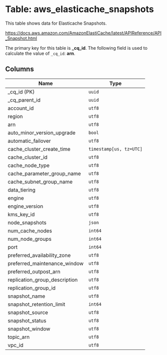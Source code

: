# Table: aws_elasticache_snapshots

This table shows data for Elasticache Snapshots.

https://docs.aws.amazon.com/AmazonElastiCache/latest/APIReference/API_Snapshot.html

The primary key for this table is **_cq_id**.
The following field is used to calculate the value of `_cq_id`: **arn**.

## Columns

| Name          | Type          |
| ------------- | ------------- |
|_cq_id (PK)|`uuid`|
|_cq_parent_id|`uuid`|
|account_id|`utf8`|
|region|`utf8`|
|arn|`utf8`|
|auto_minor_version_upgrade|`bool`|
|automatic_failover|`utf8`|
|cache_cluster_create_time|`timestamp[us, tz=UTC]`|
|cache_cluster_id|`utf8`|
|cache_node_type|`utf8`|
|cache_parameter_group_name|`utf8`|
|cache_subnet_group_name|`utf8`|
|data_tiering|`utf8`|
|engine|`utf8`|
|engine_version|`utf8`|
|kms_key_id|`utf8`|
|node_snapshots|`json`|
|num_cache_nodes|`int64`|
|num_node_groups|`int64`|
|port|`int64`|
|preferred_availability_zone|`utf8`|
|preferred_maintenance_window|`utf8`|
|preferred_outpost_arn|`utf8`|
|replication_group_description|`utf8`|
|replication_group_id|`utf8`|
|snapshot_name|`utf8`|
|snapshot_retention_limit|`int64`|
|snapshot_source|`utf8`|
|snapshot_status|`utf8`|
|snapshot_window|`utf8`|
|topic_arn|`utf8`|
|vpc_id|`utf8`|